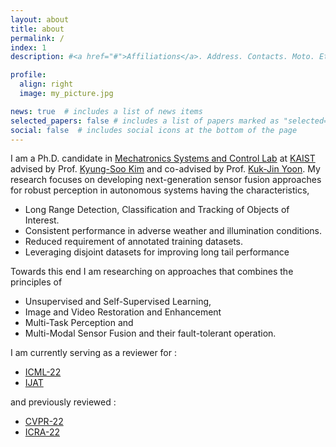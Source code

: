 ```yaml
---
layout: about
title: about
permalink: /
index: 1
description: #<a href="#">Affiliations</a>. Address. Contacts. Moto. Etc.

profile:
  align: right
  image: my_picture.jpg

news: true  # includes a list of news items
selected_papers: false # includes a list of papers marked as "selected={true}"
social: false  # includes social icons at the bottom of the page
---
```


I am a Ph.D. candidate in [Mechatronics Systems and Control Lab](http://msc.kaist.ac.kr/) at [KAIST](https://kaist.ac.kr/en/) advised by Prof. [Kyung-Soo Kim](http://msc.kaist.ac.kr/bbs/board.php?bo_table=Professor&wr_id=8) and co-advised by Prof. [Kuk-Jin Yoon](http://vi.kaist.ac.kr/project/kuk-jin-yoon/). My research focuses on developing next-generation sensor fusion approaches for robust perception in autonomous systems having the characteristics,  
* Long Range Detection, Classification and Tracking of Objects of Interest.
* Consistent performance in adverse weather and illumination conditions. 
* Reduced requirement of annotated training datasets.
* Leveraging disjoint datasets for improving long tail performance


Towards this end I am researching on approaches that combines the principles of 
* Unsupervised and Self-Supervised Learning, 
* Image and Video Restoration and Enhancement
* Multi-Task Perception and 
* Multi-Modal Sensor Fusion and their fault-tolerant operation. 


I am currently serving as a reviewer for :
* [ICML-22](http://www.ijat.net/)
* [IJAT](http://www.ijat.net/)

and previously reviewed :
* [CVPR-22](https://cvpr2022.thecvf.com/)
* [ICRA-22](https://www.icra2022.org/)

 

<br />

